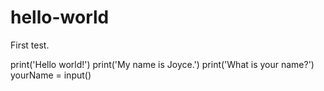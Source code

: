 # hello-world
First test.

print('Hello world!')
print('My name is Joyce.')
print('What is your name?')
yourName = input()

